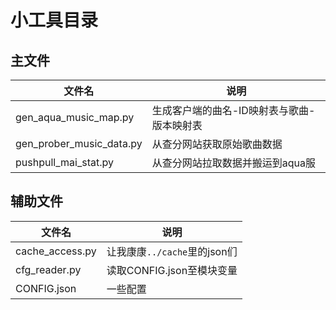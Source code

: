 # 小工具目录

## 主文件

文件名|说明
--|--
gen_aqua_music_map.py|生成客户端的曲名-ID映射表与歌曲-版本映射表
gen_prober_music_data.py|从查分网站获取原始歌曲数据
pushpull_mai_stat.py|从查分网站拉取数据并搬运到aqua服

## 辅助文件

文件名|说明
--|--
cache_access.py|让我康康`../cache`里的json们
cfg_reader.py|读取CONFIG.json至模块变量
CONFIG.json|一些配置